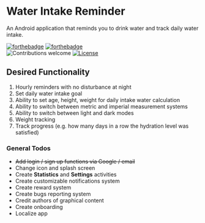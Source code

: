 # Water Intake Reminder
An Android application that reminds you to drink water and track daily water intake.

[![forthebadge](https://forthebadge.com/images/badges/built-for-android.svg)](https://forthebadge.com) 
[![forthebadge](https://forthebadge.com/images/badges/made-with-java.svg)](https://forthebadge.com) <br>
![Contributions welcome](https://img.shields.io/badge/contributions-welcome-orange.svg)
[![License](https://img.shields.io/badge/license-MIT-blue.svg)](https://opensource.org/licenses/MIT)

## Desired Functionality
1. Hourly reminders with no disturbance at night
2. Set daily water intake goal
3. Ability to set age, height, weight for daily intake water calculation
4. Ability to switch between metric and imperial measurement systems
5. Ability to switch between light and dark modes
6. Weight tracking
7. Track progress (e.g. how many days in a row the hydration level was satisfied)

### General Todos
* ~~Add login / sign up functions via Google / email~~
* Change icon and splash screen
* Create **Statistics** and **Settings** activities
* Create customizable notifications system
* Create reward system 
* Create bugs reporting system
* Credit authors of graphical content
* Create onboarding 
* Localize app
